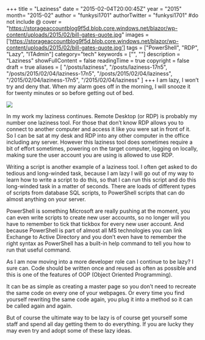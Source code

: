 +++
title = "Laziness"
date = "2015-02-04T20:00:45Z"
year = "2015"
month= "2015-02"
author = "funkysi1701"
authorTwitter = "funkysi1701" #do not include @
cover = "https://storageaccountblog9f5d.blob.core.windows.net/blazor/wp-content/uploads/2015/02/bill-gates-quote.jpg"
images = ['https://storageaccountblog9f5d.blob.core.windows.net/blazor/wp-content/uploads/2015/02/bill-gates-quote.jpg']
tags = ["PowerShell", "RDP", "Lazy", "ITAdmin"]
category="tech"
keywords = ["", ""]
description =  "Laziness"
showFullContent = false
readingTime = true
copyright = false
draft = true
aliases = [
    "/posts/laziness",
    "/posts/laziness-17n5",
    "/posts/2015/02/04/laziness-17n5",
    "/posts/2015/02/04/laziness",
    "/2015/02/04/laziness-17n5",
    "/2015/02/04/laziness"
]
+++
I am lazy, I won’t try and deny that. When my alarm goes off in the morning, I will snooze it for twenty minutes or so before getting out of bed.

![](https://storageaccountblog9f5d.blob.core.windows.net/blazor/wp-content/uploads/2015/02/bill-gates-quote.jpg)

In my work my laziness continues. Remote Desktop (or RDP) is probably my number one laziness tool. For those that don’t know RDP allows you to connect to another computer and access it like you were sat in front of it. So I can be sat at my desk and RDP into any other computer in the office including any server. However this laziness tool does sometimes require a bit of effort sometimes, powering on the target computer, logging on locally, making sure the user account you are using is allowed to use RDP.

Writing a script is another example of a laziness tool. I often get asked to do tedious and long-winded task, because I am lazy I will go out of my way to learn how to write a script to do this, so that I can run this script and do this long-winded task in a matter of seconds. There are loads of different types of scripts from database SQL scripts, to PowerShell scripts that can do almost anything on your server.

PowerShell is something Microsoft are really pushing at the moment, you can even write scripts to create new user accounts, so no longer will you have to remember to tick that tickbox for every new user account. And because PowerShell is part of almost all MS technologies you can link Exchange to Active Directory and you don’t even have to remember the right syntax as PowerShell has a built-in help command to tell you how to run that useful command.

As I am now moving into a more developer role can I continue to be lazy? I sure can. Code should be written once and reused as often as possible and this is one of the features of OOP (Object Oriented Programming).

It can be as simple as creating a master page so you don’t need to recreate the same code on every one of your webpages. Or every time you find yourself rewriting the same code again, you plug it into a method so it can be called again and again.

But of course the ultimate way to be lazy is of course get yourself some staff and spend all day getting them to do everything. If you are lucky they may even try and adopt some of these lazy ideas.